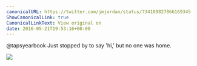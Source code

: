 ```yaml
---
canonicalURL: https://twitter.com/jmjordan/status/734109827866169345
ShowCanonicalLink: true
CanonicalLinkText: View original on
date: 2016-05-21T19:53:16+00:00
---
```

@tapsyearbook Just stopped by to say 'hi,' but no one was home.

![](/images/734109827866169345-CjAU_3PWgAA1t0x.jpg)
